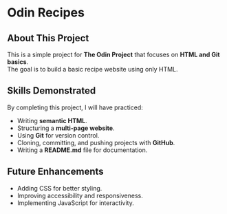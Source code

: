 # Odin Recipes

## About This Project
This is a simple project for **The Odin Project** that focuses on **HTML and Git basics**.  
The goal is to build a basic recipe website using only HTML.

## Skills Demonstrated
By completing this project, I will have practiced:
- Writing **semantic HTML**.
- Structuring a **multi-page website**.
- Using **Git** for version control.
- Cloning, committing, and pushing projects with **GitHub**.
- Writing a **README.md** file for documentation.

## Future Enhancements
- Adding CSS for better styling.
- Improving accessibility and responsiveness.
- Implementing JavaScript for interactivity.
